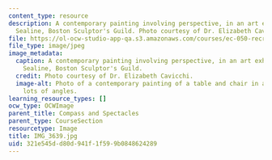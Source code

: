 ```yaml
---
content_type: resource
description: A contemporary painting involving perspective, in an art exhibit by Eric
  Sealine, Boston Sculptor's Guild. Photo courtesy of Dr. Elizabeth Cavicchi.
file: https://ol-ocw-studio-app-qa.s3.amazonaws.com/courses/ec-050-recreate-experiments-from-history-inform-the-future-from-the-past-galileo-january-iap-2010/321e545dd80d941f1f599b0848624289_IMG_3639.jpg
file_type: image/jpeg
image_metadata:
  caption: A contemporary painting involving perspective, in an art exhibit by Eric
    Sealine, Boston Sculptor's Guild.
  credit: Photo courtesy of Dr. Elizabeth Cavicchi.
  image-alt: Photo of a contemporary painting of a table and chair in a room with
    lots of angles.
learning_resource_types: []
ocw_type: OCWImage
parent_title: Compass and Spectacles
parent_type: CourseSection
resourcetype: Image
title: IMG_3639.jpg
uid: 321e545d-d80d-941f-1f59-9b0848624289
---
```

